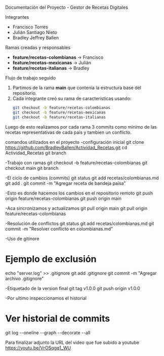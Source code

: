 Documentación del Proyecto - Gestor de Recetas Digitales

Integrantes
- Francisco Torres  
- Julián Santiago Nieto  
- Bradley Jeffrey Ballen  

Ramas creadas y responsables
- **feature/recetas-colombianas** → Francisco  
- **feature/recetas-mexicanas** → Julián  
- **feature/recetas-italianas** → Bradley  

Flujo de trabajo seguido
1. Partimos de la rama **main** que contenía la estructura base del repositorio.
2. Cada integrante creó su rama de características usando:
   ```bash
   git checkout -b feature/recetas-colombianas
   git checkout -b feature/recetas-mexicanas
   git checkout -b feature/recetas-italianas

Luego de esto realizamos por cada rama 3 commits como minimo de las recetas representativas de cada pais y tambien un conflicto.

comandos utilizados en el proyecto 
-configuración inicial 
git clone https://github.com/BradleyBallen/Actividad_Recetas.git
cd Actividad_Recetas
git branch

-Trabajo con ramas
git checkout -b feature/recetas-colombianas
git checkout main
git branch

-El ciclo de cambios (commits)
git status
git add recetas/colombianas.md
git add .
git commit -m "Agregar receta de bandeja paisa"

-Esto es donde hacemos los cambios en el repositorio remoto 
git push origin feature/recetas-colombianas
git push origin main

-Aca sincronizamos y actualizamos 
git pull origin main
git pull origin feature/recetas-colombianas

-Resolución de conflictos 
git status
git add recetas/colombianas.md
git commit -m "Resolver conflicto en colombianas.md"

-Uso de gitinore
# Ejemplo de exclusión
echo "server.log" >> .gitignore
git add .gitignore
git commit -m "Agregar archivo .gitignore"

-Etiquetado de la version final
git tag v1.0.0
git push origin v1.0.0

-Por ultimo inspeccionamos el historial 
# Ver historial de commits
git log --oneline --graph --decorate --all
 
Para finalizar adjunto la URL del video que fue subido a youtube
https://youtu.be/VrOSqgq1_WU
